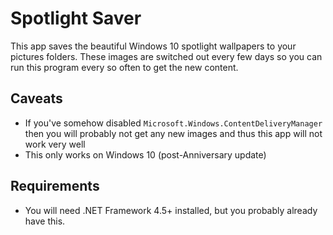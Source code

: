 # Spotlight Saver

This app saves the beautiful Windows 10 spotlight wallpapers to your pictures folders. These images are switched out every few days so you can run this program every so often to get the new content.

## Caveats
* If you've somehow disabled `Microsoft.Windows.ContentDeliveryManager` then you will probably not get any new images and thus this app will not work very well
* This only works on Windows 10 (post-Anniversary update)

## Requirements
* You will need .NET Framework 4.5+ installed, but you probably already have this.